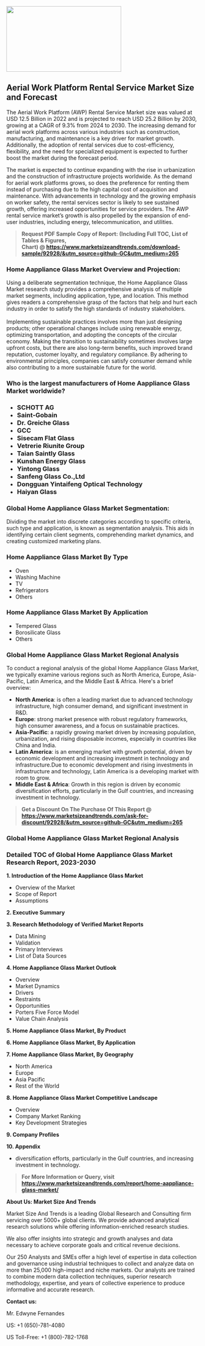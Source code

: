 <p><img class="alignnone size-medium wp-image-20088" src="https://ffe5etoiles.com/wp-content/uploads/2024/12/MST1-300x171.png" alt="" width="300" height="171" /></p><h2>Aerial Work Platform Rental Service Market Size and Forecast</h2><p>The Aerial Work Platform (AWP) Rental Service Market size was valued at USD 12.5 Billion in 2022 and is projected to reach USD 25.2 Billion by 2030, growing at a CAGR of 9.3% from 2024 to 2030. The increasing demand for aerial work platforms across various industries such as construction, manufacturing, and maintenance is a key driver for market growth. Additionally, the adoption of rental services due to cost-efficiency, flexibility, and the need for specialized equipment is expected to further boost the market during the forecast period.</p><p>The market is expected to continue expanding with the rise in urbanization and the construction of infrastructure projects worldwide. As the demand for aerial work platforms grows, so does the preference for renting them instead of purchasing due to the high capital cost of acquisition and maintenance. With advancements in technology and the growing emphasis on worker safety, the rental services sector is likely to see sustained growth, offering increased opportunities for service providers. The AWP rental service market’s growth is also propelled by the expansion of end-user industries, including energy, telecommunication, and utilities.</p></p><blockquote id="" class=""><strong>Request PDF Sample Copy of Report: (Including Full TOC, List of Tables &amp; Figures, Chart)&nbsp;@&nbsp;<strong><a href="https://www.marketsizeandtrends.com/download-sample/92928/&utm_source=github-GC&utm_medium=265" target="_blank">https://www.marketsizeandtrends.com/download-sample/92928/&utm_source=github-GC&utm_medium=265</a></strong></strong></blockquote><h3 id="" class="">Home Aappliance Glass Market&nbsp;Overview and Projection:</h3><p id="" class="">Using a deliberate segmentation technique, the Home Aappliance Glass Market research study provides a comprehensive analysis of multiple market segments, including application, type, and location. This method gives readers a comprehensive grasp of the factors that help and hurt each industry in order to satisfy the high standards of industry stakeholders. <br /> <br />Implementing sustainable practices involves more than just designing products; other operational changes include using renewable energy, optimizing transportation, and adopting the concepts of the circular economy. Making the transition to sustainability sometimes involves large upfront costs, but there are also long-term benefits, such improved brand reputation, customer loyalty, and regulatory compliance. By adhering to environmental principles, companies can satisfy consumer demand while also contributing to a more sustainable future for the world.</p><h3 id="" class="">Who is the largest manufacturers of&nbsp;Home Aappliance Glass Market worldwide?</h3><h3 class=""><p><ul><li>SCHOTT AG </li><li> Saint-Gobain </li><li> Dr. Greiche Glass </li><li> GCC </li><li> Sisecam Flat Glass </li><li> Vetrerie Riunite Group </li><li> Taian Saintly Glass </li><li> Kunshan Energy Glass </li><li> Yintong Glass </li><li> Sanfeng Glass Co.,Ltd </li><li> Dongguan Yintaifeng Optical Technology </li><li> Haiyan Glass</li></ul></p></h3><h3 id="" class="">Global&nbsp;Home Aappliance Glass Market Segmentation:</h3><p id="" class="">Dividing the market into discrete categories according to specific criteria, such type and application, is known as segmentation analysis. This aids in identifying certain client segments, comprehending market dynamics, and creating customized marketing plans.</p><h3 id="" class="">Home Aappliance Glass Market&nbsp;By Type</h3><p><p><ul><li>Oven</li><li> Washing Machine</li><li> TV</li><li> Refrigerators</li><li> Others</p></li></ul></p></p><h3 id="" class="">Home Aappliance Glass Market&nbsp;By Application</h3><p class=""><p><ul><li>Tempered Glass</li><li> Borosilicate Glass</li><li> Others</li></ul></p></p><h3 id="" class="">Global Home Aappliance Glass Market Regional Analysis</h3><p id="" class="">To conduct a regional analysis of the global Home Aappliance Glass Market, we typically examine various regions such as North America, Europe, Asia-Pacific, Latin America, and the Middle East &amp; Africa. Here's a brief overview:</p><ul><li><strong>North America</strong>: is often a leading market due to advanced technology infrastructure, high consumer demand, and significant investment in R&amp;D.</li><li><strong>Europe</strong>: strong market presence with robust regulatory frameworks, high consumer awareness, and a focus on sustainable practices.</li><li><strong>Asia-Pacific</strong>: a rapidly growing market driven by increasing population, urbanization, and rising disposable incomes, especially in countries like China and India.</li><li><strong>Latin America</strong>: is an emerging market with growth potential, driven by economic development and increasing investment in technology and infrastructure.Due to economic development and rising investments in infrastructure and technology, Latin America is a developing market with room to grow.</li><li><strong>Middle East &amp; Africa</strong>: Growth in this region is driven by economic diversification efforts, particularly in the Gulf countries, and increasing investment in technology.</li></ul><blockquote id="" class=""><strong>Get a Discount On The Purchase Of This Report @ <strong><a href="https://www.marketsizeandtrends.com/ask-for-discount/92928/&utm_source=github-GC&utm_medium=265" target="_blank">https://www.marketsizeandtrends.com/ask-for-discount/92928/&utm_source=github-GC&utm_medium=265</a></strong></strong></blockquote><h3 id="" class="">Global Home Aappliance Glass Market Regional Analysis</h3><h3 id="" class="">Detailed TOC of Global Home Aappliance Glass Market Research Report, 2023-2030</h3><p id="" class=""><strong>1. Introduction of the Home Aappliance Glass Market</strong></p><ul><li>Overview of the Market</li><li>Scope of Report</li><li>Assumptions</li></ul><p id="" class=""><strong>2. Executive Summary</strong></p><p id="" class=""><strong>3. Research Methodology of Verified Market Reports</strong></p><ul><li>Data Mining</li><li>Validation</li><li>Primary Interviews</li><li>List of Data Sources</li></ul><p id="" class=""><strong>4. Home Aappliance Glass Market Outlook</strong></p><ul><li>Overview</li><li>Market Dynamics</li><li>Drivers</li><li>Restraints</li><li>Opportunities</li><li>Porters Five Force Model</li><li>Value Chain Analysis</li></ul><p id="" class=""><strong>5. Home Aappliance Glass Market, By Product</strong></p><p id="" class=""><strong>6. Home Aappliance Glass Market, By Application</strong></p><p id="" class=""><strong>7. Home Aappliance Glass Market, By Geography</strong></p><ul><li>North America</li><li>Europe</li><li>Asia Pacific</li><li>Rest of the World</li></ul><p id="" class=""><strong>8. Home Aappliance Glass Market Competitive Landscape</strong></p><ul><li>Overview</li><li>Company Market Ranking</li><li>Key Development Strategies</li></ul><p id="" class=""><strong>9. Company Profiles</strong></p><p id="" class=""><strong>10. Appendix</strong></p><ul><li>diversification efforts, particularly in the Gulf countries, and increasing investment in technology.</li></ul><blockquote id="" class=""><strong>For More Information or Query, visit <strong><strong><a href="https://www.marketsizeandtrends.com/report/home-aappliance-glass-market/" target="_blank">https://www.marketsizeandtrends.com/report/home-aappliance-glass-market/</a></strong></strong></strong></blockquote><p id="" class=""><strong>About Us: Market Size And Trends</strong></p><p id="" class="">Market Size And Trends is a leading Global Research and Consulting firm servicing over 5000+ global clients. We provide advanced analytical research solutions while offering information-enriched research studies.</p><p id="" class="">We also offer insights into strategic and growth analyses and data necessary to achieve corporate goals and critical revenue decisions.</p><p id="" class="">Our 250 Analysts and SMEs offer a high level of expertise in data collection and governance using industrial techniques to collect and analyze data on more than 25,000 high-impact and niche markets. Our analysts are trained to combine modern data collection techniques, superior research methodology, expertise, and years of collective experience to produce informative and accurate research.</p><p id="" class=""><strong>Contact us:</strong></p><p id="" class="">Mr. Edwyne Fernandes</p><p id="" class="">US: +1 (650)-781-4080</p><p id="" class="">US Toll-Free: +1 (800)-782-1768</p>

